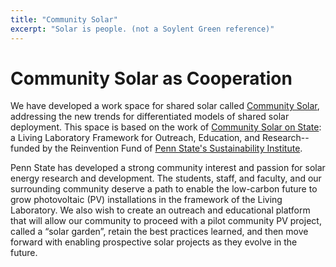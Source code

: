 ```yaml
---
title: "Community Solar"
excerpt: "Solar is people. (not a Soylent Green reference)"
---
```


# Community Solar as Cooperation

We have developed a work space for shared solar called [Community Solar](http://www.communitysolar.psu.edu/), addressing the new trends for differentiated models of shared solar deployment. This space is based on the work of [Community Solar on State](http://sustainability.psu.edu/reinvention/community-solar-on-state): a Living Laboratory Framework for Outreach, Education, and Research-- funded by the Reinvention Fund of [Penn State's Sustainability Institute](http://sustainability.psu.edu/).

Penn State has developed a strong community interest and passion for solar energy research and development. The students, staff, and faculty, and our surrounding community deserve a path to enable the low-carbon future to grow photovoltaic (PV) installations in the framework of the Living Laboratory. We also wish to create an outreach and educational platform that will allow our community to proceed with a pilot community PV project, called a “solar garden”, retain the best practices learned, and then move forward with enabling prospective solar projects as they evolve in the future. 

